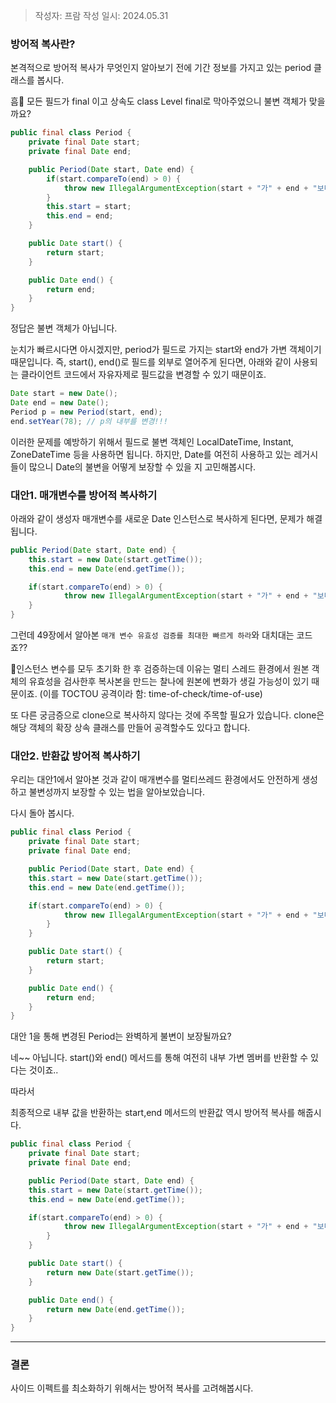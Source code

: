 > 작성자: 프람
> 작성 일시: 2024.05.31

### 방어적 복사란?

본격적으로 방어적 복사가 무엇인지 알아보기 전에 기간 정보를 가지고 있는 period 클래스를 봅시다.

흠🤔  모든 필드가 final 이고 상속도 class Level final로 막아주었으니 불변 객체가 맞을까요?

```java
public final class Period {
	private final Date start;
	private final Date end;

	public Period(Date start, Date end) {
		if(start.compareTo(end) > 0) {
			throw new IllegalArgumentException(start + "가" + end + "보다 늦다.");
		}
		this.start = start;
		this.end = end;
	}

	public Date start() {
		return start;
	}

	public Date end() {
		return end;
	}
}

```

정답은 불변 객체가 아닙니다.

눈치가 빠르시다면 아시겠지만, period가 필드로 가지는 start와 end가 가변 객체이기 때문입니다.
즉, start(), end()로 필드를 외부로 열어주게 된다면, 아래와 같이 사용되는 클라이언트 코드에서 자유자제로 필드값을 변경할 수 있기 때문이죠.


```java
Date start = new Date();
Date end = new Date();
Period p = new Period(start, end);
end.setYear(78); // p의 내부를 변경!!!
```

이러한 문제를 예방하기 위해서 필드로  불변 객체인 LocalDateTime, Instant, ZoneDateTime 등을 사용하면 됩니다.
하지만, Date를 여전히 사용하고 있는 레거시들이 많으니 Date의 불변을 어떻게 보장할 수 있을 지 고민해봅시다.

### 대안1. 매개변수를 방어적 복사하기

아래와 같이 생성자 매개변수를 새로운 Date 인스턴스로 복사하게 된다면, 문제가 해결됩니다. 
```java
public Period(Date start, Date end) {
	this.start = new Date(start.getTime());
	this.end = new Date(end.getTime());

	if(start.compareTo(end) > 0) {
			throw new IllegalArgumentException(start + "가" + end + "보다 늦다.");
	}
}
```

그런데 49장에서 알아본 `매개 변수 유효성 검증를 최대한 빠르게 하라`와 대치대는 코드죠??

인스턴스 변수를 모두 초기화 한 후 검증하는데 이유는 멀티 스레드 환경에서 원본 객체의 유효성을 검사한후 복사본을 만드는 찰나에 
원본에 변화가 생길 가능성이 있기 때문이죠. (이를 TOCTOU 공격이라 함: time-of-check/time-of-use)

또 다른 궁금증으로 clone으로 복사하지 않다는 것에 주목할 필요가 있습니다.
clone은 해당 객체의 확장 상속 클래스를 만들어 공격할수도 있다고 합니다. 


### 대안2. 반환값 방어적 복사하기

우리는 대안1에서 알아본 것과 같이 매개변수를 멀티쓰레드 환경에서도 안전하게 생성하고 불변성까지 보장할 수 있는 법을 알아보았습니다.

다시 돌아 봅시다. 

```java
public final class Period {
	private final Date start;
	private final Date end;

	public Period(Date start, Date end) {
	this.start = new Date(start.getTime());
	this.end = new Date(end.getTime());

	if(start.compareTo(end) > 0) {
			throw new IllegalArgumentException(start + "가" + end + "보다 늦다.");
		}
	}

	public Date start() {
		return start;
	}

	public Date end() {
		return end;
	}
}

```

대안 1을 통해 변경된 Period는 완벽하게 불변이 보장될까요?

네~~ 아닙니다. start()와 end() 메서드를 통해 여전히 내부 가변 멤버를 반환할 수 있다는 것이죠.. 

따라서 

최종적으로 내부 값을 반환하는 start,end 메서드의 반환값 역시 방어적 복사를 해줍시다.

```java
public final class Period {
	private final Date start;
	private final Date end;

	public Period(Date start, Date end) {
	this.start = new Date(start.getTime());
	this.end = new Date(end.getTime());

	if(start.compareTo(end) > 0) {
			throw new IllegalArgumentException(start + "가" + end + "보다 늦다.");
		}
	}

	public Date start() {
		return new Date(start.getTime());
	}

	public Date end() {
		return new Date(end.getTime());
	}
}

```

---

### 결론 

사이드 이펙트를 최소화하기 위해서는 방어적 복사를 고려해봅시다.
